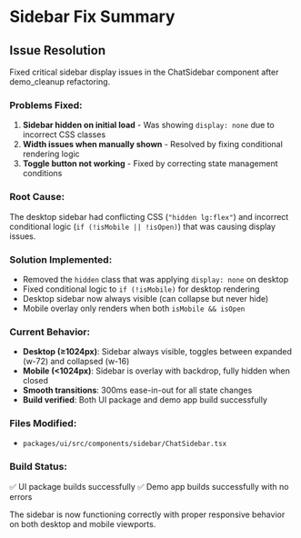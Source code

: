# Sidebar Fix Summary

## Issue Resolution
Fixed critical sidebar display issues in the ChatSidebar component after demo_cleanup refactoring.

### Problems Fixed:
1. **Sidebar hidden on initial load** - Was showing `display: none` due to incorrect CSS classes
2. **Width issues when manually shown** - Resolved by fixing conditional rendering logic  
3. **Toggle button not working** - Fixed by correcting state management conditions

### Root Cause:
The desktop sidebar had conflicting CSS (`"hidden lg:flex"`) and incorrect conditional logic (`if (!isMobile || !isOpen)`) that was causing display issues.

### Solution Implemented:
- Removed the `hidden` class that was applying `display: none` on desktop
- Fixed conditional logic to `if (!isMobile)` for desktop rendering
- Desktop sidebar now always visible (can collapse but never hide)
- Mobile overlay only renders when both `isMobile && isOpen`

### Current Behavior:
- **Desktop (≥1024px)**: Sidebar always visible, toggles between expanded (w-72) and collapsed (w-16)
- **Mobile (<1024px)**: Sidebar is overlay with backdrop, fully hidden when closed
- **Smooth transitions**: 300ms ease-in-out for all state changes
- **Build verified**: Both UI package and demo app build successfully

### Files Modified:
- `packages/ui/src/components/sidebar/ChatSidebar.tsx`

### Build Status:
✅ UI package builds successfully
✅ Demo app builds successfully with no errors

The sidebar is now functioning correctly with proper responsive behavior on both desktop and mobile viewports.